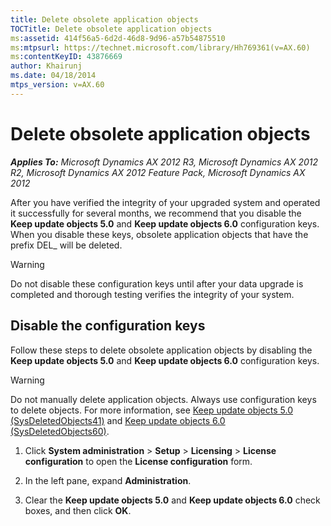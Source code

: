 ```yaml
---
title: Delete obsolete application objects
TOCTitle: Delete obsolete application objects
ms:assetid: 414f56a5-6d2d-46d8-9d96-a57b54875510
ms:mtpsurl: https://technet.microsoft.com/library/Hh769361(v=AX.60)
ms:contentKeyID: 43876669
author: Khairunj
ms.date: 04/18/2014
mtps_version: v=AX.60
---
```


# Delete obsolete application objects 


_**Applies To:** Microsoft Dynamics AX 2012 R3, Microsoft Dynamics AX 2012 R2, Microsoft Dynamics AX 2012 Feature Pack, Microsoft Dynamics AX 2012_

After you have verified the integrity of your upgraded system and operated it successfully for several months, we recommend that you disable the **Keep update objects 5.0** and **Keep update objects 6.0** configuration keys. When you disable these keys, obsolete application objects that have the prefix DEL\_ will be deleted.


> [!WARNING]
> <P>Do not disable these configuration keys until after your data upgrade is completed and thorough testing verifies the integrity of your system.</P>



## Disable the configuration keys

Follow these steps to delete obsolete application objects by disabling the **Keep update objects 5.0** and **Keep update objects 6.0** configuration keys.


> [!WARNING]
> <P>Do not manually delete application objects. Always use configuration keys to delete objects. For more information, see <A href="keep-update-objects-5-0-sysdeletedobjects41.md">Keep update objects 5.0 (SysDeletedObjects41)</A> and <A href="keep-update-objects-6-0-sysdeletedobjects60.md">Keep update objects 6.0 (SysDeletedObjects60)</A>.</P>



1.  Click **System administration** \> **Setup** \> **Licensing** \> **License configuration** to open the **License configuration** form.

2.  In the left pane, expand **Administration**.

3.  Clear the **Keep update objects 5.0** and **Keep update objects 6.0** check boxes, and then click **OK**.

  


